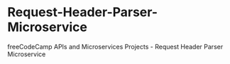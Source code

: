 # Request-Header-Parser-Microservice
freeCodeCamp APIs and Microservices Projects - Request Header Parser Microservice
